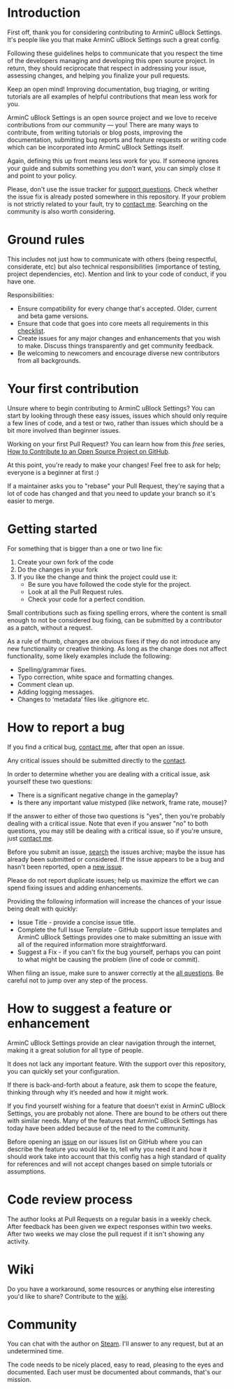 # Introduction

First off, thank you for considering contributing to ArminC uBlock Settings. It's people like you that make ArminC uBlock Settings such a great config.

Following these guidelines helps to communicate that you respect the time of the developers managing and developing this open source project. In return, they should reciprocate that respect in addressing your issue, assessing changes, and helping you finalize your pull requests.

Keep an open mind! Improving documentation, bug triaging, or writing tutorials are all examples of helpful contributions that mean less work for you.

ArminC uBlock Settings is an open source project and we love to receive contributions from our community — you! There are many ways to contribute, from writing tutorials or blog posts, improving the documentation, submitting bug reports and feature requests or writing code which can be incorporated into ArminC uBlock Settings itself.

Again, defining this up front means less work for you. If someone ignores your guide and submits something you don’t want, you can simply close it and point to your policy.

Please, don't use the issue tracker for [support questions](https://github.com/ArmynC/ArminC-uBlock-Settings#troubleshooting). Check whether the issue fix is already posted somewhere in this repository. If your problem is not strictly related to your fault, try to [contact me](https://github.com/ArmynC/ArminC-uBlock-Settingsc#support). Searching on the community is also worth considering.

# Ground rules

This includes not just how to communicate with others (being respectful, considerate, etc) but also technical responsibilities (importance of testing, project dependencies, etc). Mention and link to your code of conduct, if you have one.

Responsibilities:
* Ensure compatibility for every change that's accepted. Older, current and beta game versions.
* Ensure that code that goes into core meets all requirements in this [checklist](https://github.com/ArmynC/ArminC-uBlock-Settings/blob/master/docs/PULL_REQUEST_TEMPLATE.md).
* Create issues for any major changes and enhancements that you wish to make. Discuss things transparently and get community feedback.
* Be welcoming to newcomers and encourage diverse new contributors from all backgrounds.

# Your first contribution

Unsure where to begin contributing to ArminC uBlock Settings? You can start by looking through these easy issues, issues which should only require a few lines of code, and a test or two, rather than issues which should be a bit more involved than beginner issues.

Working on your first Pull Request? You can learn how from this *free* series, [How to Contribute to an Open Source Project on GitHub](https://egghead.io/series/how-to-contribute-to-an-open-source-project-on-github).

At this point, you're ready to make your changes! Feel free to ask for help; everyone is a beginner at first :)

If a maintainer asks you to "rebase" your Pull Request, they're saying that a lot of code has changed and that you need to update your branch so it's easier to merge.

# Getting started

For something that is bigger than a one or two line fix:

1. Create your own fork of the code
2. Do the changes in your fork
3. If you like the change and think the project could use it:
    * Be sure you have followed the code style for the project.
    * Look at all the Pull Request rules.
    * Check your code for a perfect condition.

Small contributions such as fixing spelling errors, where the content is small enough to not be considered bug fixing, can be submitted by a contributor as a patch, without a request.

As a rule of thumb, changes are obvious fixes if they do not introduce any new functionality or creative thinking. As long as the change does not affect functionality, some likely examples include the following:
* Spelling/grammar fixes.
* Typo correction, white space and formatting changes.
* Comment clean up.
* Adding logging messages.
* Changes to ‘metadata’ files like .gitignore etc.

# How to report a bug

If you find a critical bug, [contact me](https://github.com/ArmynC/ArminC-uBlock-Settings/blob/master/docs/README.md#support), after that open an issue.

Any critical issues should be submitted directly to the [contact](https://github.com/ArmynC/ArminC-uBlock-Settings/blob/master/docs/README.md#support).

In order to determine whether you are dealing with a critical issue, ask yourself these two questions:
* There is a significant negative change in the gameplay?
* Is there any important value mistyped (like network, frame rate, mouse)?

If the answer to either of those two questions is "yes", then you're probably dealing with a critical issue. Note that even if you answer "no" to both questions, you may still be dealing with a critical issue, so if you're unsure, just [contact me](https://github.com/ArmynC/ArminC-uBlock-Settings/blob/master/docs/README.md#support).

Before you submit an issue, [search](https://github.com/ArmynC/ArminC-uBlock-Settings/issues) the issues archive; maybe the issue has already been submitted or considered. If the issue appears to be a bug and hasn't been reported, open a [new issue](https://github.com/ArmynC/ArminC-uBlock-Settings/issues/new).

Please do not report duplicate issues; help us maximize the effort we can spend fixing issues and adding enhancements.

Providing the following information will increase the chances of your issue being dealt with quickly:

* Issue Title - provide a concise issue title.
* Complete the full Issue Template - GitHub support issue templates and ArminC uBlock Settings provides one to make submitting an issue with all of the required information more straightforward.
* Suggest a Fix - if you can't fix the bug yourself, perhaps you can point to what might be causing the problem (line of code or commit).

When filing an issue, make sure to answer correctly at the [all questions](https://github.com/ArmynC/ArminC-uBlock-Settings/blob/master/docs/ISSUE_TEMPLATE.md). Be careful not to jump over any step of the process.

# How to suggest a feature or enhancement

ArminC uBlock Settings provide an clear navigation through the internet, making it a great solution for all type of people.

It does not lack any important feature. With the support over this repository, you can quickly set your configuration.

If there is back-and-forth about a feature, ask them to scope the feature, thinking through why it’s needed and how it might work.

If you find yourself wishing for a feature that doesn't exist in ArminC uBlock Settings, you are probably not alone. There are bound to be others out there with similar needs. Many of the features that ArminC uBlock Settings has today have been added because of the need to the community. 

Before opening an [issue](https://github.com/ArmynC/ArminC-uBlock-Settings/issues) on our issues list on GitHub where you can describe the feature you would like to, tell why you need it and how it should work take into account that this config has a high standard of quality for references and will not accept changes based on simple tutorials or assumptions.

# Code review process

The author looks at Pull Requests on a regular basis in a weekly check. 
After feedback has been given we expect responses within two weeks. After two weeks we may close the pull request if it isn't showing any activity.

# Wiki

Do you have a workaround, some resources or anything else interesting you'd like to share?
Contribute to the [wiki](https://github.com/ArmynC/ArminC-uBlock-Settings/wiki).

# Community

You can chat with the author on [Steam](https://steamcommunity.com/id/arminc/). I'll answer to any request, but at an undetermined time.

The code needs to be nicely placed, easy to read, pleasing to the eyes and documented. Each user must be documented about commands, that's our mission.